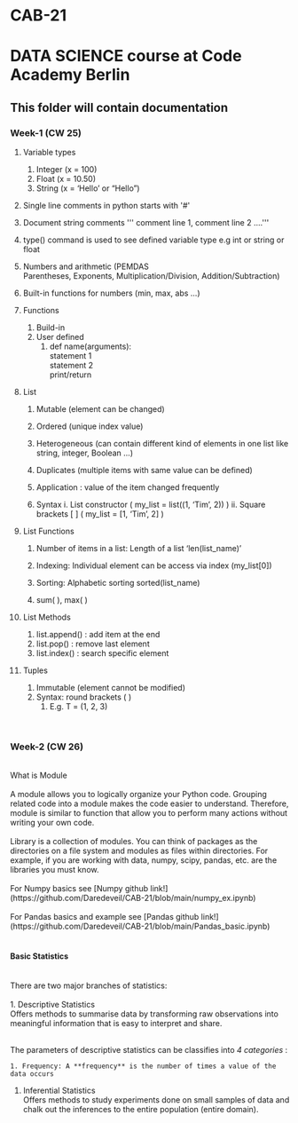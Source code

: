 
# CAB-21

# DATA SCIENCE course at Code Academy Berlin

## This folder will contain documentation

### Week-1 (CW 25)

1. Variable types
	1. Integer (x = 100)
	1. Float (x = 10.50)
	1. String (x = ‘Hello’ or “Hello”)

1. Single line comments in python starts with '#'

1. Document string comments ''' comment line 1, comment line 2 ....'''

1. type() command is used to see defined variable type e.g int or string or float

1. Numbers and arithmetic (PEMDAS Parentheses, Exponents, Multiplication/Division, Addition/Subtraction)

1. Built-in functions for numbers (min, max, abs ...)

1. Functions
	1. Build-in
	1. User defined
		1. def name(arguments):<br />
			statement 1<br />
			statement 2<br />
			print/return<br />

1. List
	1. Mutable (element can be changed)
	1. Ordered (unique index value)
	1. Heterogeneous (can contain different kind of elements in one list like string, integer, Boolean ...)
	1. Duplicates (multiple items with same value can be defined)
	1. Application : value of the item changed frequently

	1. Syntax
		i. List constructor ( my_list = list((1, ‘Tim’, 2)) )
		ii. Square brackets [ ] ( my_list = [1, ‘Tim’, 2] )

1. List Functions
	1. Number of items in a list: Length of a list ‘len(list_name)’

	1. Indexing: Individual element can be access via index (my_list[0])
	1. Sorting: Alphabetic sorting sorted(list_name)
	1. sum( ), max( )
 
1. List Methods
	1. list.append() : add item at the end
	1. list.pop() : remove last element
	1. list.index() : search specific element
1. Tuples
	1. Immutable (element cannot be modified)
	1. Syntax: round brackets ( )
		1. E.g. T = (1, 2, 3)

<br />

### Week-2 (CW 26)
<br/>
What is Module <br/>
<br/>
A module allows you to logically organize your Python code. Grouping related code into a module makes the code easier to understand. Therefore, module is similar to function that allow you to perform many actions without writing your own code. <br/>
<br/>
Library is a collection of modules. You can think of packages as the directories on a file system and modules as files within directories. For example, if you are working with data, numpy, scipy, pandas, etc. are the libraries you must know. <br/>
<br/>
For Numpy basics see [Numpy github link!](https://github.com/Daredeveil/CAB-21/blob/main/numpy_ex.ipynb) <br/>
<br/>
For Pandas basics and example see [Pandas github link!](https://github.com/Daredeveil/CAB-21/blob/main/Pandas_basic.ipynb) <br/>
<br/>

#### Basic Statistics
<br/>
There are two major branches of statistics: <br/>
<br/>
1. Descriptive Statistics <br/>
Offers methods to summarise data by transforming raw observations into meaningful information that is easy to interpret and share. <br/>
<br/>

The parameters of descriptive statistics can be classifies into *4 categories* :
<br/>

	1. Frequency: A **frequency** is the number of times a value of the data occurs
1. Inferential Statistics <br/>
Offers methods to study experiments done on small samples of data and chalk out the inferences to the entire population (entire domain). <br/>




